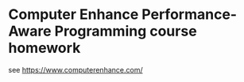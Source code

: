 # Computer Enhance Performance-Aware Programming course homework

see https://www.computerenhance.com/
